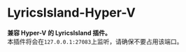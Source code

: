 ﻿# LyricsIsland-Hyper-V

**兼容 Hyper-V 的 LyricsIsland 插件。**<br/>
本插件将会在`127.0.0.1:27083`上监听，请确保不要占用该端口。
